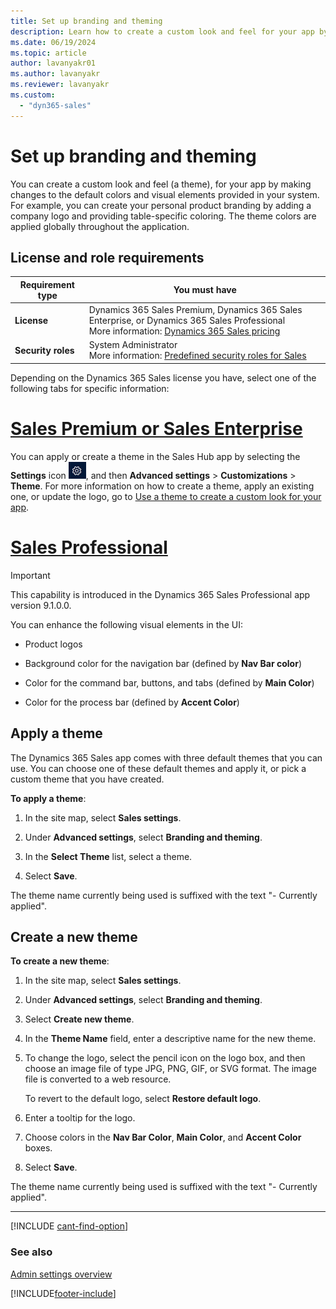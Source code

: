 ```yaml
---
title: Set up branding and theming
description: Learn how to create a custom look and feel for your app by making changes to the default colors and visual elements provided in your system.
ms.date: 06/19/2024
ms.topic: article
author: lavanyakr01
ms.author: lavanyakr
ms.reviewer: lavanyakr
ms.custom: 
  - "dyn365-sales"
---
```


# Set up branding and theming

You can create a custom look and feel (a theme), for your app by making changes to the default colors and visual elements provided in your system. For example, you can create your personal product branding by adding a company logo and providing table-specific coloring. The theme colors are applied globally throughout the application.

## License and role requirements

| Requirement type | You must have |
|-----------------------|---------|
| **License** | Dynamics 365 Sales Premium, Dynamics 365 Sales Enterprise, or Dynamics 365 Sales Professional <br>More information: [Dynamics 365 Sales pricing](https://dynamics.microsoft.com/sales/pricing/) |
| **Security roles** | System Administrator <br> More information: [Predefined security roles for Sales](security-roles-for-sales.md)|


Depending on the Dynamics 365 Sales license you have, select one of the following tabs for specific information:

# [Sales Premium or Sales Enterprise](#tab/sales)

You can apply or create a theme in the Sales Hub app by selecting the **Settings** icon ![Settings icon.](media/settings-icon.png "Settings icon"), and then **Advanced settings** > **Customizations** > **Theme**. For more information on how to create a theme, apply an existing one, or update the logo, go to [Use a theme to create a custom look for your app](/powerapps/maker/model-driven-apps/create-themes-organization-branding).

# [Sales Professional](#tab/salespro)

> [!IMPORTANT]
> This capability is introduced in the Dynamics 365 Sales Professional app version 9.1.0.0.

You can enhance the following visual elements in the UI:

-   Product logos

-   Background color for the navigation bar (defined by **Nav Bar color**)

-   Color for the command bar, buttons, and tabs (defined by **Main Color**)

-   Color for the process bar (defined by **Accent Color**)

## Apply a theme

The Dynamics 365 Sales app comes with three default themes that you can use. You can choose one of these default themes and apply it, or pick a custom theme that you have created.

**To apply a theme**:

1. In the site map, select **Sales settings**.

2. Under **Advanced settings**, select **Branding and theming**.

3. In the **Select Theme** list, select a theme. 

4. Select **Save**.

  The theme name currently being used is suffixed with the text "- Currently applied".

## Create a new theme

**To create a new theme**:

1.  In the site map, select **Sales settings**.

2.  Under **Advanced settings**, select **Branding and theming**.

3.  Select **Create new theme**.

4.  In the **Theme Name** field, enter a descriptive name for the new theme.

5.  To change the logo, select the pencil icon on the logo box, and then choose an image file of type JPG, PNG, GIF, or SVG format. The image file is converted to a web resource. 

    To revert to the default logo, select **Restore default logo**.

6.  Enter a tooltip for the logo.

7.  Choose colors in the **Nav Bar Color**, **Main Color**, and **Accent Color** boxes.

8.  Select **Save**.

  The theme name currently being used is suffixed with the text "- Currently applied".

---

[!INCLUDE [cant-find-option](../includes/cant-find-option.md)]

### See also

[Admin settings overview](admin-settings-overview.md)  

[!INCLUDE[footer-include](../includes/footer-banner.md)]

